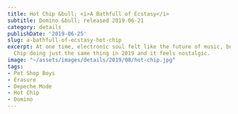 ```yaml
---
title: Hot Chip &bull; <i>A Bathfull of Ecstasy</i>
subtitle: Domino &bull; released 2019-06-21
category: details
publishDate: '2019-06-25'
slug: a-bathfull-of-ecstasy-hot-chip
excerpt: At one time, electronic soul felt like the future of music, but here is Hot
  Chip doing just the same thing in 2019 and it feels nostalgic.
image: "~/assets/images/details/2019/08/hot-chip.jpg"
tags:
- Pet Shop Boys
- Erasure
- Depeche Mode
- Hot Chip
- Domino
---
```


